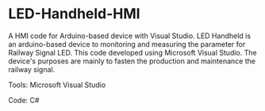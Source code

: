 # LED-Handheld-HMI
A HMI code for Arduino-based device with Visual Studio.
LED Handheld is an arduino-based device to monitoring and measuring the parameter for Railway Signal LED. This code developed using Microsoft Visual Studio. 
The device's purposes are mainly to fasten the production and maintenance the railway signal.


Tools:
Microsoft Visual Studio

Code:
C#
